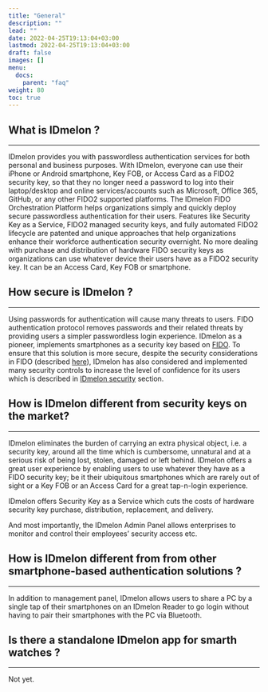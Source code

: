 ```yaml
---
title: "General"
description: ""
lead: ""
date: 2022-04-25T19:13:04+03:00
lastmod: 2022-04-25T19:13:04+03:00
draft: false
images: []
menu:
  docs:
    parent: "faq"
weight: 80
toc: true
---
```


## What is IDmelon ?

<hr class="hr-line">

IDmelon provides you with passwordless authentication services for both personal and business purposes.
With IDmelon, everyone can use their iPhone or Android smartphone, Key FOB, or Access Card as a FIDO2 security key, so that they no longer need a password to log into their
laptop/desktop and online services/accounts such as Microsoft, Office 365, GitHub, or any other FIDO2 supported platforms.
The IDmelon FIDO Orchestration Platform helps organizations simply and quickly deploy secure passwordless authentication for their users.
Features like Security Key as a Service, FIDO2 managed security keys, and fully automated FIDO2 lifecycle are patented and unique approaches that help organizations enhance
their workforce authentication security overnight.
No more dealing with purchase and distribution of hardware FIDO security keys as organizations can use whatever device their users have as a FIDO2 security key. It can be an
Access Card, Key FOB or smartphone.

## How secure is IDmelon ?

<hr class="hr-line">

Using passwords for authentication will cause many threats to users. FIDO authentication protocol removes passwords and their related threats by providing users a simpler
passwordless login experience. IDmelon as a pioneer, implements smartphones as a security key based on [FIDO](/docs/scrty/fido/). To ensure that this solution is more
secure, despite the security considerations in FIDO (described [here](/docs/scrty/fido/)), IDmelon has also considered and implemented many security controls to increase the
level of confidence for its users which is described in [IDmelon security](/docs/scrty/idmelon_security/) section.

## How is IDmelon different from security keys on the market?

<hr class="hr-line">

IDmelon eliminates the burden of carrying an extra physical object, i.e. a security key, around all the time which is cumbersome, unnatural and at a serious risk of being
lost, stolen, damaged or left behind. IDmelon offers a great user experience by enabling users to use whatever they have as a FIDO security key; be it their ubiquitous
smartphones which are rarely out of sight or a Key FOB or an Access Card for a great tap-n-login experience.

IDmelon offers Security Key as a Service which cuts the costs of hardware security key purchase, distribution, replacement, and delivery.

And most importantly, the IDmelon Admin Panel allows enterprises to monitor and control their employees’ security access etc.

## How is IDmelon different from from other smartphone-based authentication solutions ?

<hr class="hr-line">

In addition to management panel, IDmelon allows users to share a PC by a single tap of their smartphones on an IDmelon Reader to go login without having to pair their
smartphones with the PC via Bluetooth.

## Is there a standalone IDmelon app for smarth watches ?

<hr class="hr-line">

Not yet.
